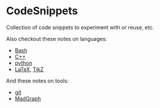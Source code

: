 # CodeSnippets
Collection of code snippets to experiment with or reuse, etc.

Also checkout these notes on languages:
- [Bash](https://www.evernote.com/l/Ac9KG1a8ugJPALmp-2AHnTYgsr4BRId9d6k)
- [C++](https://www.evernote.com/l/Ac-QcMVXE3tHu4UbX7ovgrE6YH3wY3ElMHQ)
- [python](https://www.evernote.com/l/Ac_tMQGqArJGfIV8KGJTZr_YLUdc23cn1DE)
- [LaTeX](https://www.evernote.com/shard/s463/sh/e9f394e7-f3ea-4731-b667-b6fe07d7e681/), [TikZ](https://www.evernote.com/shard/s463/sh/93d3bd2b-50bf-498d-85fb-85c3c9ee1e60/22ecb111c0a40e0edeb2c15da5679640)

And these notes on tools:
- [git](https://www.evernote.com/l/Ac_oOLf7aBtHu7BBGtcLixYTaJxmf4rbnXA)
- [MadGraph](https://www.evernote.com/l/Ac_5VD0Cb9xCt618AgLgtKilE97IYvvaPoI)
